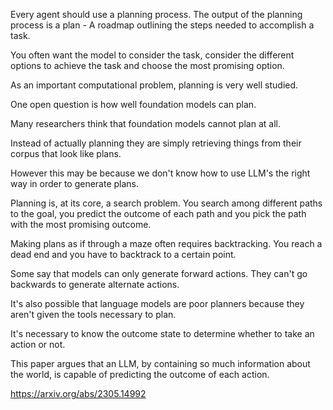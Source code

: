 Every agent should use a planning process. The output of the planning process is a plan - A roadmap outlining the steps needed to accomplish a task.

You often want the model to consider the task, consider the different options to achieve the task and choose the most promising option.

As an important computational problem, planning is very well studied.

One open question is how well foundation models can plan.

Many researchers think that foundation models cannot plan at all.

Instead of actually planning they are simply retrieving things from their corpus that look like plans.

However this may be because we don't know how to use LLM's the right way in order to generate plans.

Planning is, at its core, a search problem. You search among different paths to the goal, you predict the outcome of each path and you pick the path with the most promising outcome.

Making plans as if through a maze often requires backtracking. You reach a dead end and you have to backtrack to a certain point.

Some say that models can only generate forward actions. They can't go backwards to generate alternate actions.

It's also possible that language models are poor planners because they aren't given the tools necessary to plan.

It's necessary to know the outcome state to determine whether to take an action or not.

This paper argues that an LLM, by containing so much information about the world, is capable of predicting the outcome of each action.

https://arxiv.org/abs/2305.14992
